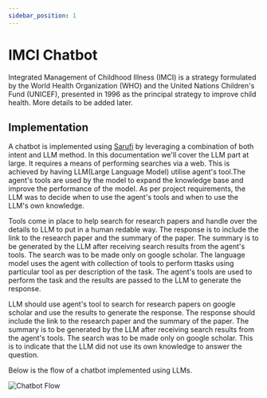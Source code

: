 ```yaml
---
sidebar_position: 1
---
```


# IMCI Chatbot

Integrated Management of Childhood Illness (IMCI) is a strategy formulated by the World Health Organization (WHO) and the United Nations Children's Fund (UNICEF), presented in 1996 as the principal strategy to improve child health. More details to be added later.

## Implementation

A chatbot is implemented using [Sarufi](https://sarufi.io) by leveraging a combination of both intent and LLM method. In this documentation we'll cover the LLM part at large.
It requires a means of performing searches via a web. This is achieved by having LLM(Large Language Model) utilise agent's tool.The agent's tools are used by the model to expand the knowledge base and improve the performance of the model. As per project requirements, the LLM was to decide when to use the agent's tools and when to use the LLM's own knowledge.

Tools come in place to help search for research papers and handle over the details to LLM to put in a human redable way. The response is to include the link to the research paper and the summary of the paper. The summary is to be generated by the LLM after receiving search results from the agent's tools. The search was to be made only on google scholar. The language model uses the agent with collection of tools to perform ttasks using particular tool as per description of the task. The agent's tools are used to perform the task and the results are passed to the LLM to generate the response.

LLM should use agent's tool to search for research papers on google scholar and use the results to generate the response. The response should include the link to the research paper and the summary of the paper. The summary is to be generated by the LLM after receiving search results from the agent's tools. The search was to be made only on google scholar. This is to indicate that the LLM did not use its own knowledge to answer the question.

Below is the flow of a chatbot implemented using LLMs.

![Chatbot Flow](/img/chatbot-flow.png)